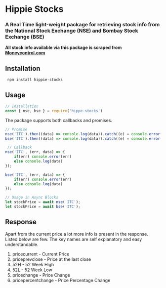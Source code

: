 # Hippie Stocks 
### A Real Time light-weight package for retrieving stock info from the National Stock Exchange (NSE) and Bombay Stock Exchange (BSE)
**All stock info available via this package is scraped from [Moneycontrol.com](https://www.moneycontrol.com/)**

## Installation

` npm install hippie-stocks`

## Usage
```js
// Installation  
const { nse, bse } = require('hippe-stocks')
```


The package supports both callbacks and promises.

```js
// Promise  
nse('ITC').then((data) => console.log(data)).catch((e) = console.error(e))  
bse('ITC').then((data) => console.log(data)).catch((e) = console.error(e))

 // Callback  
nse('ITC', (err, data) => {
    if(err) console.error(err)
    else console.log(data)
});

bse('ITC', (err, data) => {
    if(err) console.error(err)
    else console.log(data)
});

// Usage in Async Blocks  
let stockPrice = await nse('ITC');    
let stockPrice = await bse('ITC');  
```

## Response
Apart from the current price a lot more info is present in the response. Listed below are few. The key names are self explanatory and easy understandable.

1. pricecurrent - Current Price
2. priceprevclose - Price at the last close
3. 52H - 52 Week High
4. 52L - 52 Week Low
5. pricechange - Price Change
6. pricepercentchange - Price Percentage Change

